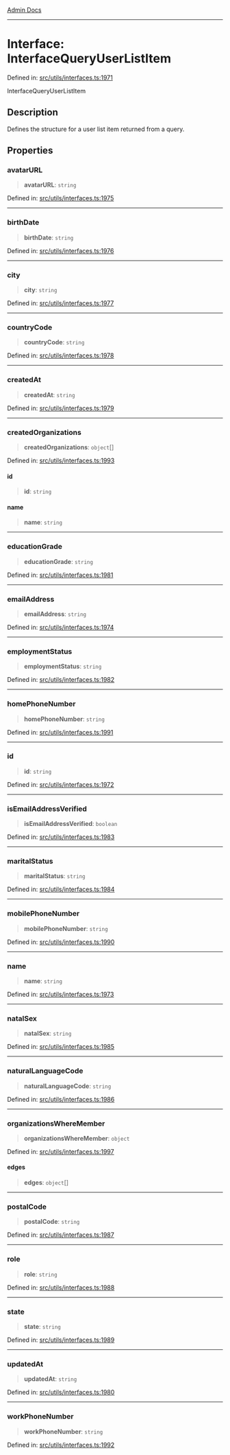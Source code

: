 [Admin Docs](/)

***

# Interface: InterfaceQueryUserListItem

Defined in: [src/utils/interfaces.ts:1971](https://github.com/PalisadoesFoundation/talawa-admin/blob/main/src/utils/interfaces.ts#L1971)

InterfaceQueryUserListItem

## Description

Defines the structure for a user list item returned from a query.

## Properties

### avatarURL

> **avatarURL**: `string`

Defined in: [src/utils/interfaces.ts:1975](https://github.com/PalisadoesFoundation/talawa-admin/blob/main/src/utils/interfaces.ts#L1975)

***

### birthDate

> **birthDate**: `string`

Defined in: [src/utils/interfaces.ts:1976](https://github.com/PalisadoesFoundation/talawa-admin/blob/main/src/utils/interfaces.ts#L1976)

***

### city

> **city**: `string`

Defined in: [src/utils/interfaces.ts:1977](https://github.com/PalisadoesFoundation/talawa-admin/blob/main/src/utils/interfaces.ts#L1977)

***

### countryCode

> **countryCode**: `string`

Defined in: [src/utils/interfaces.ts:1978](https://github.com/PalisadoesFoundation/talawa-admin/blob/main/src/utils/interfaces.ts#L1978)

***

### createdAt

> **createdAt**: `string`

Defined in: [src/utils/interfaces.ts:1979](https://github.com/PalisadoesFoundation/talawa-admin/blob/main/src/utils/interfaces.ts#L1979)

***

### createdOrganizations

> **createdOrganizations**: `object`[]

Defined in: [src/utils/interfaces.ts:1993](https://github.com/PalisadoesFoundation/talawa-admin/blob/main/src/utils/interfaces.ts#L1993)

#### id

> **id**: `string`

#### name

> **name**: `string`

***

### educationGrade

> **educationGrade**: `string`

Defined in: [src/utils/interfaces.ts:1981](https://github.com/PalisadoesFoundation/talawa-admin/blob/main/src/utils/interfaces.ts#L1981)

***

### emailAddress

> **emailAddress**: `string`

Defined in: [src/utils/interfaces.ts:1974](https://github.com/PalisadoesFoundation/talawa-admin/blob/main/src/utils/interfaces.ts#L1974)

***

### employmentStatus

> **employmentStatus**: `string`

Defined in: [src/utils/interfaces.ts:1982](https://github.com/PalisadoesFoundation/talawa-admin/blob/main/src/utils/interfaces.ts#L1982)

***

### homePhoneNumber

> **homePhoneNumber**: `string`

Defined in: [src/utils/interfaces.ts:1991](https://github.com/PalisadoesFoundation/talawa-admin/blob/main/src/utils/interfaces.ts#L1991)

***

### id

> **id**: `string`

Defined in: [src/utils/interfaces.ts:1972](https://github.com/PalisadoesFoundation/talawa-admin/blob/main/src/utils/interfaces.ts#L1972)

***

### isEmailAddressVerified

> **isEmailAddressVerified**: `boolean`

Defined in: [src/utils/interfaces.ts:1983](https://github.com/PalisadoesFoundation/talawa-admin/blob/main/src/utils/interfaces.ts#L1983)

***

### maritalStatus

> **maritalStatus**: `string`

Defined in: [src/utils/interfaces.ts:1984](https://github.com/PalisadoesFoundation/talawa-admin/blob/main/src/utils/interfaces.ts#L1984)

***

### mobilePhoneNumber

> **mobilePhoneNumber**: `string`

Defined in: [src/utils/interfaces.ts:1990](https://github.com/PalisadoesFoundation/talawa-admin/blob/main/src/utils/interfaces.ts#L1990)

***

### name

> **name**: `string`

Defined in: [src/utils/interfaces.ts:1973](https://github.com/PalisadoesFoundation/talawa-admin/blob/main/src/utils/interfaces.ts#L1973)

***

### natalSex

> **natalSex**: `string`

Defined in: [src/utils/interfaces.ts:1985](https://github.com/PalisadoesFoundation/talawa-admin/blob/main/src/utils/interfaces.ts#L1985)

***

### naturalLanguageCode

> **naturalLanguageCode**: `string`

Defined in: [src/utils/interfaces.ts:1986](https://github.com/PalisadoesFoundation/talawa-admin/blob/main/src/utils/interfaces.ts#L1986)

***

### organizationsWhereMember

> **organizationsWhereMember**: `object`

Defined in: [src/utils/interfaces.ts:1997](https://github.com/PalisadoesFoundation/talawa-admin/blob/main/src/utils/interfaces.ts#L1997)

#### edges

> **edges**: `object`[]

***

### postalCode

> **postalCode**: `string`

Defined in: [src/utils/interfaces.ts:1987](https://github.com/PalisadoesFoundation/talawa-admin/blob/main/src/utils/interfaces.ts#L1987)

***

### role

> **role**: `string`

Defined in: [src/utils/interfaces.ts:1988](https://github.com/PalisadoesFoundation/talawa-admin/blob/main/src/utils/interfaces.ts#L1988)

***

### state

> **state**: `string`

Defined in: [src/utils/interfaces.ts:1989](https://github.com/PalisadoesFoundation/talawa-admin/blob/main/src/utils/interfaces.ts#L1989)

***

### updatedAt

> **updatedAt**: `string`

Defined in: [src/utils/interfaces.ts:1980](https://github.com/PalisadoesFoundation/talawa-admin/blob/main/src/utils/interfaces.ts#L1980)

***

### workPhoneNumber

> **workPhoneNumber**: `string`

Defined in: [src/utils/interfaces.ts:1992](https://github.com/PalisadoesFoundation/talawa-admin/blob/main/src/utils/interfaces.ts#L1992)
